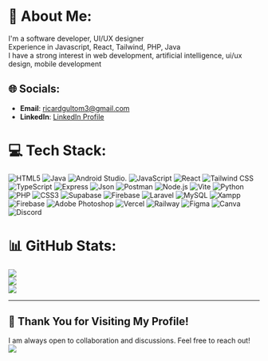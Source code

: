 # 💫 About Me:
I'm a software developer, UI/UX designer<br>Experience in Javascript, React, Tailwind, PHP, Java <br> I have a strong interest in  web development, artificial intelligence, ui/ux design, mobile development

## 🌐 Socials:
- **Email**: [ricardgultom3@gmail.com](mailto:ricardgultom3@gmail.com)
- **LinkedIn**: [LinkedIn Profile](https://www.linkedin.com/in/ricardpratama)


# 💻 Tech Stack:
![HTML5](https://img.shields.io/badge/html5-%23E34F26.svg?style=for-the-badge&logo=html5&logoColor=white) ![Java](https://img.shields.io/badge/java-%23ED8B00.svg?style=for-the-badge&logo=openjdk&logoColor=white)  ![Android Studio](https://img.shields.io/badge/Android_Studio-3DDC84?style=for-the-badge&logo=android-studio&logoColor=white). ![JavaScript](https://img.shields.io/badge/javascript-%23323330.svg?style=for-the-badge&logo=javascript&logoColor=%23F7DF1E) ![React](https://img.shields.io/badge/react-%2320232a.svg?style=for-the-badge&logo=react&logoColor=%2361DAFB) ![Tailwind CSS](https://img.shields.io/badge/tailwindcss-%2338B2AC.svg?style=for-the-badge&logo=tailwind-css&logoColor=white) ![TypeScript](https://img.shields.io/badge/TypeScript-%23007ACC.svg?style=for-the-badge&logo=typescript&logoColor=white) ![Express](https://img.shields.io/badge/Express.js-%23404d59.svg?style=for-the-badge&logo=express&logoColor=white) ![Json](https://img.shields.io/badge/json-5E5C5C?style=for-the-badge&logo=json&logoColor=white) ![Postman](https://img.shields.io/badge/Postman-%23FF6C37.svg?style=for-the-badge&logo=postman&logoColor=white)
![Node.js](https://img.shields.io/badge/Node.js-%23339933.svg?style=for-the-badge&logo=node.js&logoColor=white) ![Vite](https://img.shields.io/badge/Vite-B73BFE?style=for-the-badge&logo=vite&logoColor=FFD62E) ![Python](https://img.shields.io/badge/python-3670A0?style=for-the-badge&logo=python&logoColor=ffdd54) ![PHP](https://img.shields.io/badge/php-%23777BB4.svg?style=for-the-badge&logo=php&logoColor=white) ![CSS3](https://img.shields.io/badge/css3-%231572B6.svg?style=for-the-badge&logo=css3&logoColor=white) ![Supabase](https://img.shields.io/badge/Supabase-181818?style=for-the-badge&logo=supabase&logoColor=white)           ![Firebase](https://img.shields.io/badge/firebase-%23039BE5.svg?style=for-the-badge&logo=firebase) ![Laravel](https://img.shields.io/badge/laravel-%23FF2D20.svg?style=for-the-badge&logo=laravel&logoColor=white) ![MySQL](https://img.shields.io/badge/mysql-4479A1.svg?style=for-the-badge&logo=mysql&logoColor=white) ![Xampp](https://img.shields.io/badge/Xampp-F37623?style=for-the-badge&logo=xampp&logoColor=white) ![Firebase](https://img.shields.io/badge/firebase-ffca28?style=for-the-badge&logo=firebase&logoColor=black) ![Adobe Photoshop](https://img.shields.io/badge/adobe%20photoshop-%2331A8FF.svg?style=for-the-badge&logo=adobe%20photoshop&logoColor=white) ![Vercel](https://img.shields.io/badge/Vercel-000000?style=for-the-badge&logo=vercel&logoColor=white) ![Railway](https://img.shields.io/badge/Railway-131415?style=for-the-badge&logo=railway&logoColor=white) ![Figma](https://img.shields.io/badge/figma-%23F24E1E.svg?style=for-the-badge&logo=figma&logoColor=white) ![Canva](https://img.shields.io/badge/Canva-%2300C4CC.svg?&style=for-the-badge&logo=Canva&logoColor=white) ![Discord](https://img.shields.io/badge/Discord-5865F2?style=for-the-badge&logo=discord&logoColor=white)
# 📊 GitHub Stats:
![](https://github-readme-stats.vercel.app/api?username=RicardAPG&theme=transparent&hide_border=false&include_all_commits=false&count_private=false)<br/>
![](https://github-readme-streak-stats.herokuapp.com/?user=RicardAPG&theme=transparent&hide_border=false)<br/>
![](https://github-readme-stats.vercel.app/api/top-langs/?username=RicardAPG&theme=transparent&hide_border=false&include_all_commits=false&count_private=false&layout=compact)

---
## 🎉 Thank You for Visiting My Profile!
I am always open to collaboration and discussions. Feel free to reach out!
[![](https://visitcount.itsvg.in/api?id=RicardAPG&icon=0&color=0)](https://visitcount.itsvg.in)


<!-- Proudly created with GPRM ( https://gprm.itsvg.in ) -->
